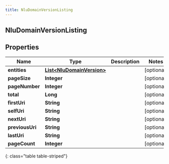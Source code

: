 ```yaml
---
title: NluDomainVersionListing
---
```


## NluDomainVersionListing

## Properties

| Name            | Type                                                                         | Description | Notes      |
| --------------- | ---------------------------------------------------------------------------- | ----------- | ---------- |
| **entities**    | <!----><!---->[**List&lt;NluDomainVersion&gt;**](NluDomainVersion.md)<!----> |             | [optional] |
| **pageSize**    | <!----><!---->**Integer**<!---->                                             |             | [optional] |
| **pageNumber**  | <!----><!---->**Integer**<!---->                                             |             | [optional] |
| **total**       | <!----><!---->**Long**<!---->                                                |             | [optional] |
| **firstUri**    | <!----><!---->**String**<!---->                                              |             | [optional] |
| **selfUri**     | <!----><!---->**String**<!---->                                              |             | [optional] |
| **nextUri**     | <!----><!---->**String**<!---->                                              |             | [optional] |
| **previousUri** | <!----><!---->**String**<!---->                                              |             | [optional] |
| **lastUri**     | <!----><!---->**String**<!---->                                              |             | [optional] |
| **pageCount**   | <!----><!---->**Integer**<!---->                                             |             | [optional] |

{: class="table table-striped"}

